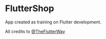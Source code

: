 # FlutterShop

App created as training on Flutter development.

All credits to [@TheFlutterWay](https://www.youtube.com/@TheFlutterWay)
